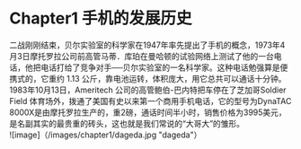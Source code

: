 
Chapter1 手机的发展历史
====================
二战刚刚结束，贝尔实验室的科学家在1947年率先提出了手机的概念，1973年4月3日摩托罗拉公司前高管马蒂．库珀在曼哈顿的试验网络上测试了他的一台电话，他把电话打给了竞争对手──贝尔实验室的一名科学家。这种电话勉强算是便携式的，它重约 1.13 公斤，靠电池运转，体积庞大，用它总共可以通话十分钟。 <br/>
1983年10月13日，Ameritech 公司的高管鲍伯-巴内特把车停在了芝加哥Soldier Field 体育场外，拨通了美国有史以来第一个商用手机电话，它的型号为DynaTAC 8000X是由摩托罗拉生产的，重2磅，通话时间半小时，销售价格为3995美元，是名副其实的最贵重的砖头，这也就是我们常说的“大哥大”的雏形。<br/>
![image]（/images/chapter1/dageda.jpg "dageda"）

